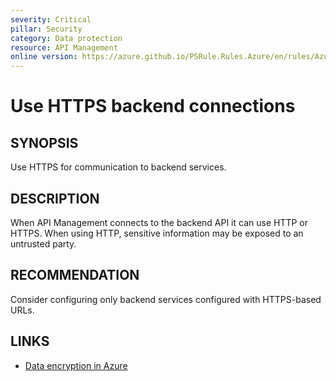 ```yaml
---
severity: Critical
pillar: Security
category: Data protection
resource: API Management
online version: https://azure.github.io/PSRule.Rules.Azure/en/rules/Azure.APIM.HTTPBackend/
---
```


# Use HTTPS backend connections

## SYNOPSIS

Use HTTPS for communication to backend services.

## DESCRIPTION

When API Management connects to the backend API it can use HTTP or HTTPS.
When using HTTP, sensitive information may be exposed to an untrusted party.

## RECOMMENDATION

Consider configuring only backend services configured with HTTPS-based URLs.

## LINKS

- [Data encryption in Azure](https://docs.microsoft.com/azure/architecture/framework/security/design-storage-encryption#data-in-transit)
